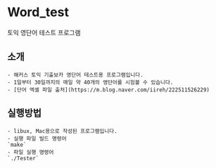 # Word_test
토익 영단어 테스트 프로그램

## 소개
	- 해커스 토익 기출보카 영단어 테스트용 프로그램입니다.
 	- 1일부터 30일까지의 매일 약 40개의 영단어를 시험볼 수 있습니다.
 	- [단어 엑셀 파일 출처](https://m.blog.naver.com/iireh/222511526229)

## 실행방법
	- libux, Mac용으로 작성된 프로그램입니다.
 	- 실행 파일 빌드 명령어
 	`make`
  	- 파일 실행 명령어
   	`./Tester`
    
